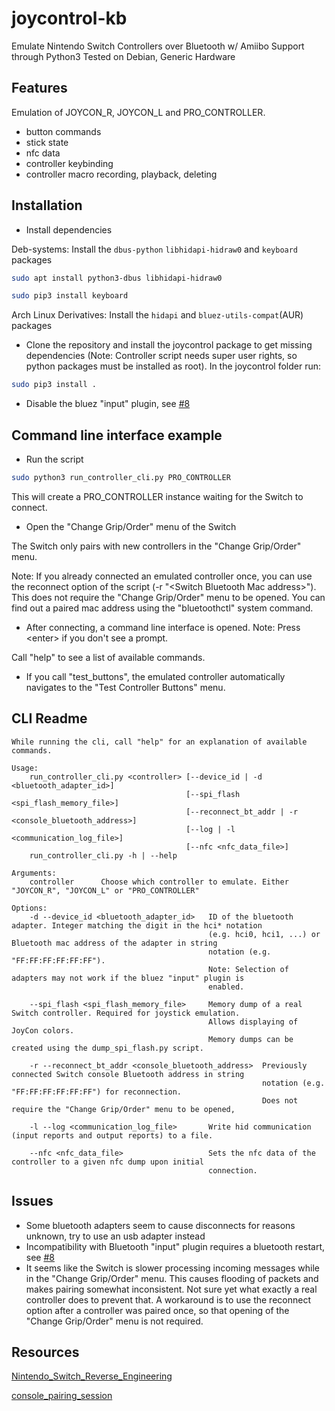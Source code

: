 # joycontrol-kb
Emulate Nintendo Switch Controllers over Bluetooth w/ Amiibo Support through Python3
Tested on Debian, Generic Hardware

## Features
Emulation of JOYCON_R, JOYCON_L and PRO_CONTROLLER.
- button commands
- stick state
- nfc data
- controller keybinding
- controller macro recording, playback, deleting
## Installation
- Install dependencies

Deb-systems: Install the `dbus-python` `libhidapi-hidraw0` and `keyboard` packages
```bash
sudo apt install python3-dbus libhidapi-hidraw0
```

```bash
sudo pip3 install keyboard
```

Arch Linux Derivatives: Install the `hidapi` and `bluez-utils-compat`(AUR) packages


- Clone the repository and install the joycontrol package to get missing dependencies (Note: Controller script needs super user rights, so python packages must be installed as root). In the joycontrol folder run:
```bash
sudo pip3 install .
```
- Disable the bluez "input" plugin, see [#8](https://github.com/mart1nro/joycontrol/issues/8)

## Command line interface example
- Run the script
```bash
sudo python3 run_controller_cli.py PRO_CONTROLLER
```
This will create a PRO_CONTROLLER instance waiting for the Switch to connect.

- Open the "Change Grip/Order" menu of the Switch

The Switch only pairs with new controllers in the "Change Grip/Order" menu.

Note: If you already connected an emulated controller once, you can use the reconnect option of the script (-r "\<Switch Bluetooth Mac address>").
This does not require the "Change Grip/Order" menu to be opened. You can find out a paired mac address using the "bluetoothctl" system command.

- After connecting, a command line interface is opened. Note: Press \<enter> if you don't see a prompt.

Call "help" to see a list of available commands.

- If you call "test_buttons", the emulated controller automatically navigates to the "Test Controller Buttons" menu. 

## CLI Readme
```
While running the cli, call "help" for an explanation of available commands.

Usage:
    run_controller_cli.py <controller> [--device_id | -d  <bluetooth_adapter_id>]
                                       [--spi_flash <spi_flash_memory_file>]
                                       [--reconnect_bt_addr | -r <console_bluetooth_address>]
                                       [--log | -l <communication_log_file>]
                                       [--nfc <nfc_data_file>]
    run_controller_cli.py -h | --help

Arguments:
    controller      Choose which controller to emulate. Either "JOYCON_R", "JOYCON_L" or "PRO_CONTROLLER"

Options:
    -d --device_id <bluetooth_adapter_id>   ID of the bluetooth adapter. Integer matching the digit in the hci* notation
                                            (e.g. hci0, hci1, ...) or Bluetooth mac address of the adapter in string
                                            notation (e.g. "FF:FF:FF:FF:FF:FF").
                                            Note: Selection of adapters may not work if the bluez "input" plugin is
                                            enabled.

    --spi_flash <spi_flash_memory_file>     Memory dump of a real Switch controller. Required for joystick emulation.
                                            Allows displaying of JoyCon colors.
                                            Memory dumps can be created using the dump_spi_flash.py script.

    -r --reconnect_bt_addr <console_bluetooth_address>  Previously connected Switch console Bluetooth address in string
                                                        notation (e.g. "FF:FF:FF:FF:FF:FF") for reconnection.
                                                        Does not require the "Change Grip/Order" menu to be opened,

    -l --log <communication_log_file>       Write hid communication (input reports and output reports) to a file.

    --nfc <nfc_data_file>                   Sets the nfc data of the controller to a given nfc dump upon initial
                                            connection.
```


## Issues
- Some bluetooth adapters seem to cause disconnects for reasons unknown, try to use an usb adapter instead 
- Incompatibility with Bluetooth "input" plugin requires a bluetooth restart, see [#8](https://github.com/mart1nro/joycontrol/issues/8)
- It seems like the Switch is slower processing incoming messages while in the "Change Grip/Order" menu.
  This causes flooding of packets and makes pairing somewhat inconsistent.
  Not sure yet what exactly a real controller does to prevent that.
  A workaround is to use the reconnect option after a controller was paired once, so that
  opening of the "Change Grip/Order" menu is not required.


## Resources

[Nintendo_Switch_Reverse_Engineering](https://github.com/dekuNukem/Nintendo_Switch_Reverse_Engineering)

[console_pairing_session](https://github.com/timmeh87/switchnotes/blob/master/console_pairing_session)
